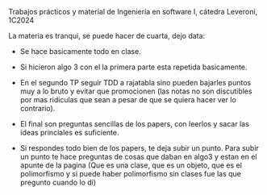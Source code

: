 Trabajos prácticos y material de Ingeniería en software I, cátedra Leveroni, 1C2024 

La materia es tranqui, se puede hacer de cuarta, dejo data:

* Se hace basicamente todo en clase.

* Si hicieron algo 3 con el la primera parte esta repetida basicamente.

* En el segundo TP seguir TDD a rajatabla sino pueden bajarles puntos muy a lo bruto y evitar que promocionen (las notas no son discutibles por mas ridiculas que sean a pesar de que se quiera hacer ver lo contrario).

* El final son preguntas sencillas de los papers, con leerlos y sacar las ideas princiales es suficiente.

* Si respondes todo bien de los papers, te deja subir un punto. Para subir un punto te hace preguntas de cosas que daban en algo3 y estan en el apunte de la pagina (Que es una clase, que es un objeto, que es el polimorfismo y si puede haber polimorfismo sin clases fue las que pregunto cuando lo di) 
